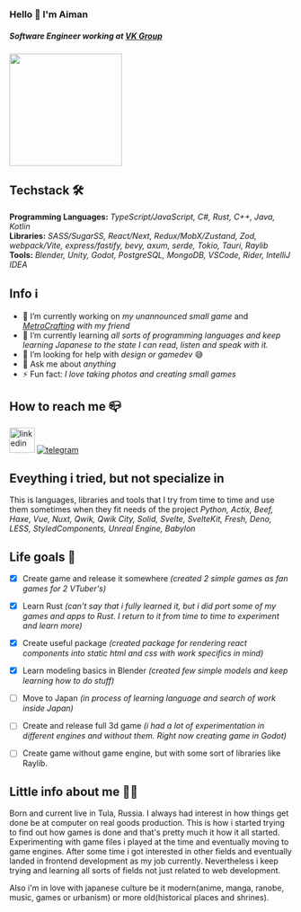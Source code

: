 ### Hello 👋 I'm Aiman
##### *Software Engineer working at [VK Group](https://vk.company/ru/)*

<img src="https://github.com/user-attachments/assets/ec367904-ef73-441c-9038-2b5e1c721ac9" width="200"/>

## Techstack 🛠
**Programming Languages:** *TypeScript/JavaScript, C#, Rust, C++, Java, Kotlin*   
**Libraries:** *SASS/SugarSS, React/Next, Redux/MobX/Zustand, Zod, webpack/Vite, express/fastify, bevy, axum, serde, Tokio, Tauri, Raylib*   
**Tools:** *Blender, Unity, Godot, PostgreSQL, MongoDB, VSCode, Rider, IntelliJ IDEA*   

## Info ℹ️
- 🔭 I’m currently working on *my unannounced small game* and *[MetroCrafting](https://metrocrafting.korekuta.ru) with my friend*
- 🌱 I’m currently learning *all sorts of programming languages and keep learning Japanese to the state I can read, listen and speak with it.*
- 🤔 I’m looking for help with *design or gamedev* 😅
- 💬 Ask me about *anything*
- ⚡ Fun fact: *I love taking photos and creating small games*

## How to reach me 📪
[<img src="https://img.icons8.com/android/45/0077b5/linkedin.png" alt='linkedin' height='45'>](https://www.linkedin.com/in/aymandev/) [<img src="https://img.icons8.com/ios-filled/50/0088CC/telegram-app.png" alt="telegram">](http://t.me/AymanDev) 

## Eveything i tried, but not specialize in
This is languages, libraries and tools that I try from time to time and use them sometimes when they fit needs of the project 
*Python, Actix, Beef, Haxe, Vue, Nuxt, Qwik, Qwik City, Solid, Svelte, SvelteKit, Fresh, Deno, LESS, StyledComponents, Unreal Engine, Babylon*

## Life goals 📝
- [x] Create game and release it somewhere *(created 2 simple games as fan games for 2 VTuber's)*
- [x] Learn Rust *(can't say that i fully learned it, but i did port some of my games and apps to Rust. I return to it from time to time to experiment and learn more)* 
- [x] Create useful package *(created package for rendering react components into static html and css with work specifics in mind)*
- [x] Learn modeling basics in Blender *(created few simple models and keep learning how to do stuff)*
- [ ] Move to Japan *(in process of learning language and search of work inside Japan)*
- [ ] Create and release full 3d game *(i had a lot of experimentation in different engines and without them. Right now creating game in Godot)*
- [ ] Create game without game engine, but with some sort of libraries like Raylib.


## Little info about me 🫶🏻
Born and current live in Tula, Russia. I always had interest in how things get done be at computer on real goods production. This is how i started trying to find out how games is done and that's pretty much it how it all started. Experimenting with game files i played at the time and eventually moving to game engines. After some time i got interested in other fields and eventually landed in frontend development as my job currently. Nevertheless i keep trying and learning all sorts of fields not just related to web development. 

Also i'm in love with japanese culture be it modern(anime, manga, ranobe, music, games or urbanism) or more old(historical places and shrines).

